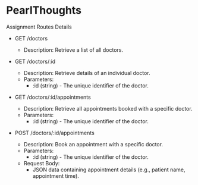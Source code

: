 # PearlThoughts
Assignment Routes Details

- GET /doctors
  - Description: Retrieve a list of all doctors.
  
- GET /doctors/:id
  - Description: Retrieve details of an individual doctor.
  - Parameters:
    - :id (string) - The unique identifier of the doctor.
  
- GET /doctors/:id/appointments
  - Description: Retrieve all appointments booked with a specific doctor.
  - Parameters:
    - :id (string) - The unique identifier of the doctor.
  
- POST /doctors/:id/appointments
  - Description: Book an appointment with a specific doctor.
  - Parameters:
    - :id (string) - The unique identifier of the doctor.
  - Request Body:
    - JSON data containing appointment details (e.g., patient name, appointment time).

